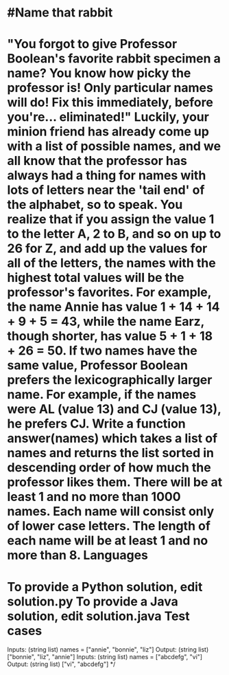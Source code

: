 
#Name that rabbit
================
"You forgot to give Professor Boolean's favorite rabbit specimen a name? You
know how picky the professor is! Only particular names will do! Fix this
immediately, before you're... eliminated!"
Luckily, your minion friend has already come up with a list of possible names,
and we all know that the professor has always had a thing for names with lots
of letters near the 'tail end' of the alphabet, so to speak. You realize that
if you assign the value 1 to the letter A, 2 to B, and so on up to 26 for Z,
and add up the values for all of the letters, the names with the highest
total values will be the professor's favorites. For example, the name Annie
has value 1 + 14 + 14 + 9 + 5 = 43, while the name Earz, though shorter,
has value 5 + 1 + 18 + 26 = 50.
If two names have the same value, Professor Boolean prefers the
lexicographically larger name. For example, if the names were AL (value 13)
and CJ (value 13), he prefers CJ.
Write a function answer(names) which takes a list of names and returns the list
sorted in descending order of how much the professor likes them.
There will be at least 1 and no more than 1000 names.
Each name will consist only of lower case letters. The length of each name will
be at least 1 and no more than 8.
Languages
=========
To provide a Python solution, edit solution.py
To provide a Java solution, edit solution.java
Test cases
==========
Inputs:
    (string list) names = ["annie", "bonnie", "liz"]
Output:
    (string list) ["bonnie", "liz", "annie"]
Inputs:
    (string list) names = ["abcdefg", "vi"]
Output:
    (string list) ["vi", "abcdefg"]
*/